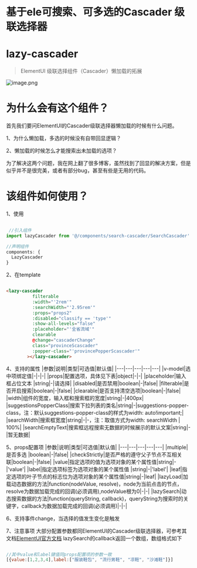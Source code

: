 
# 基于ele可搜索、可多选的Cascader 级联选择器



# lazy-cascader

> ElementUI 级联选择组件（Cascader）懒加载的拓展 


 ![image.png](https://upload-images.jianshu.io/upload_images/80274-8e35b51d940a39fa.png?imageMogr2/auto-orient/strip%7CimageView2/2/w/1240)

# 为什么会有这个组件？

首先我们要问ElementUI的Cascader级联选择器懒加载的时候有什么问题。

1、为什么懒加载，多选的时候没有自带回显逻辑？

2、懒加载的时候怎么才能搜索出未加载的选项？

为了解决这两个问题，我在网上翻了很多博客，虽然找到了回显的解决方案，但是似乎并不是很完美，或者有部分bug，甚至有些是无用的代码。

# 该组件如何使用？

1、使用

```javascript
 
 //引入组件
import lazyCascader from '@/components/search-cascader/SearchCascader'

//声明组件
components: {
  LazyCascader
}

```

2、在template

```html

<lazy-cascader
          filterable
          :width="'2rem'"
          :searchWidth="'2.95rem'"
          :props="props2"
          :disabled="classify == 'type'"
          :show-all-levels="false"
          :placeholder="'全省流域'"
          clearable
          @change="cascaderChange"
          class="provinceScascader"
          :popper-class="'provincePopperScascader'"
        ></lazy-cascader>

```

4、支持的属性
|参数|说明|类型|可选值|默认值|
|---|---|---|---|---|
|v-model|选中项绑定值|-|-|-|
|props|配置选项，具体见下表|object|-|-|
|placeholder|输入框占位文本	|string|-|请选择|
|disabled|是否禁用|boolean|-|false|
|filterable|是否开启搜索|boolean|-|false|
|clearable|是否支持清空选项|boolean|-|false|
|width|组件的宽度，输入框和搜索框的宽度|string|-|400px|
|suggestionsPopperClass|搜索下拉列表的类名|string|-|suggestions-popper-class，注：默认suggestions-popper-class的样式为width: auto!important;|
|searchWidth|搜索框宽度|string|-|-，注：取值方式为width: searchWidth \| 100%|
|searchEmptyText|搜索框远程搜索无数据的时候展示的默认文案|string|-|暂无数据|


5、props配置项
|参数|说明|类型|可选值|默认值|
|---|---|---|---|---|
|multiple|是否多选	|boolean|-|false|
|checkStrictly|是否严格的遵守父子节点不互相关联|boolean|-|false|
|value|指定选项的值为选项对象的某个属性值|string|-|'value'|
|label|指定选项标签为选项对象的某个属性值	|string|-|'label'|
|leaf|指定选项的叶子节点的标志位为选项对象的某个属性值|string|-|leaf|
|lazyLoad|加载动态数据的方法|function(nodeValue, resolve)，node为当前点击的节点，resolve为数据加载完成的回调(必须调用),nodeValue根为0|-|-|
|lazySearch|动态搜索数据的方法|function(queryString, callback)，queryString为搜索时的关键字，callback为数据加载完成的回调(必须调用)|-|-|


6、支持事件change，当选择的值发生变化是触发

7、注意事项
大部分配置参数都同ElementUI的Cascader级联选择器，可参考其文档[ElementUI官方文档](https://element.eleme.cn/#/zh-CN/component/cascader)
lazySearch的callback返回一个数组，数组格式如下

```javascript

//其中value和label键值同props配置项的参数一致
[{value:[1,2,3,4],label:["服装鞋包", "流行男鞋", "凉鞋", "沙滩鞋"]}]

```


